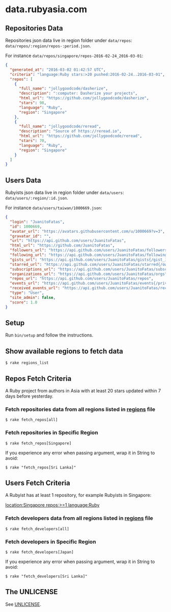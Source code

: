 # data.rubyasia.com

## Repositories Data

Repositories json data live in region folder under `data/repos`: `data/repos/:region/repos-:period.json`.

For instance `data/repos/singapore/repos-2016-02-24_2016-03-01`:

```json
{
  "generated_at": "2016-03-02 01:42:57 UTC",
  "criteria": "language:Ruby stars:>20 pushed:2016-02-24..2016-03-01",
  "repos": [
    {
      "full_name": "jollygoodcode/dasherize",
      "description": ":computer: Dasherize your projects",
      "html_url": "https://github.com/jollygoodcode/dasherize",
      "stars": 98,
      "language": "Ruby",
      "region": "Singapore"
    },
    {
      "full_name": "jollygoodcode/reread",
      "description": "Source of https://reread.io",
      "html_url": "https://github.com/jollygoodcode/reread",
      "stars": 70,
      "language": "Ruby",
      "region": "Singapore"
    }
  ]
}
```

## Users Data

Rubyists json data live in region folder under `data/users`: `data/users/:region/:id.json`.

For instance `data/users/taiwan/1000669.json`:

```json
{
  "login": "JuanitoFatas",
  "id": 1000669,
  "avatar_url": "https://avatars.githubusercontent.com/u/1000669?v=3",
  "gravatar_id": "",
  "url": "https://api.github.com/users/JuanitoFatas",
  "html_url": "https://github.com/JuanitoFatas",
  "followers_url": "https://api.github.com/users/JuanitoFatas/followers",
  "following_url": "https://api.github.com/users/JuanitoFatas/following{/other_user}",
  "gists_url": "https://api.github.com/users/JuanitoFatas/gists{/gist_id}",
  "starred_url": "https://api.github.com/users/JuanitoFatas/starred{/owner}{/repo}",
  "subscriptions_url": "https://api.github.com/users/JuanitoFatas/subscriptions",
  "organizations_url": "https://api.github.com/users/JuanitoFatas/orgs",
  "repos_url": "https://api.github.com/users/JuanitoFatas/repos",
  "events_url": "https://api.github.com/users/JuanitoFatas/events{/privacy}",
  "received_events_url": "https://api.github.com/users/JuanitoFatas/received_events",
  "type": "User",
  "site_admin": false,
  "score": 1.0
}
```

## Setup

Run `bin/setup` and follow the instructions.

## Show available regions to fetch data

    $ rake regions_list

## Repos Fetch Criteria

A Ruby project from authors in Asia with at least 20 stars updated within 7 days before yesterday.

### Fetch repositories data from all regions listed in [regions](/regions) file

    $ rake fetch_repos[all]

### Fetch repositories in Specific Region

    $ rake fetch_repos[Singapore]

If you experience any error when passing argument, wrap it in String to avoid:

    $ rake "fetch_repos[Sri Lanka]"

## Users Fetch Criteria

A Rubyist has at least 1 repository, for example Rubyists in Singapore:

[location:Singapore repos:>=1 language:Ruby](https://github.com/search?utf8=%E2%9C%93&q=location%3ASingapore+repos%3A%3E%3D1+language%3ARuby&type=Users&ref=searchresults)

### Fetch developers data from all regions listed in [regions](/regions) file

    $ rake fetch_developers[all]

### Fetch developers in Specific Region

    $ rake fetch_developers[Japan]

If you experience any error when passing argument, wrap it in String to avoid:

    $ rake "fetch_developers[Sri Lanka]"

## The UNLICENSE

See [UNLICENSE](/UNLICENSE).
